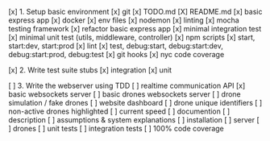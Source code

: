 [x] 1. Setup basic environment
[x]   git
[x]   TODO.md
[X]   README.md
[x]   basic express app
[x]   docker
[x]   env files
[x]   nodemon
[x]   linting
[x]   mocha testing framework
[x]   refactor basic express app
[x]   minimal integration test
[x]   minimal unit test (utils, middleware, controller)
[x]   npm scripts 
[x]     start, start:dev, start:prod
[x]     lint
[x]     test, debug:start, debug:start:dev, debug:start:prod, debug:test
[x]   git hooks
[x]   nyc code coverage

[x] 2. Write test suite stubs
[x]   integration
[x]   unit

[ ] 3. Write the webserver using TDD
[ ]   realtime communication API
[x]     basic websockets server
[ ]     basic drones websockets server
[ ]   drone simulation / fake drones
[ ]   website dashboard
[ ]     drone unique identifiers
[ ]     non-active drones highlighted
[ ]     current speed
[ ]   documention
[ ]     description
[ ]     assumptions & system explanations
[ ]     installation
[ ]       server
[ ]       drones
[ ]   unit tests
[ ]   integration tests
[ ]   100% code coverage
